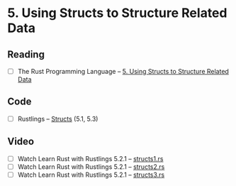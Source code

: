 # 5. Using Structs to Structure Related Data

## Reading

- [ ] The Rust Programming Language – [5. Using Structs to Structure Related Data](https://doc.rust-lang.org/book/ch05-00-structs.html)

## Code

- [ ] Rustlings – [Structs](https://github.com/rust-lang/rustlings/tree/main/exercises/07_structs) (5.1, 5.3)

## Video

- [ ] Watch Learn Rust with Rustlings 5.2.1 – [structs1.rs](https://www.youtube.com/watch?v=G3Vr-yswlaU&t=3806s)
- [ ] Watch Learn Rust with Rustlings 5.2.1 – [structs2.rs](https://www.youtube.com/watch?v=G3Vr-yswlaU&t=3996s)
- [ ] Watch Learn Rust with Rustlings 5.2.1 – [structs3.rs](https://www.youtube.com/watch?v=G3Vr-yswlaU&t=4086s)
